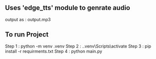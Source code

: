 ## Uses 'edge_tts' module to genrate audio

output as : output.mp3

## To run Project

Step 1 : python -m venv .venv
Step 2 : .\.venv\Scripts\activate
Step 3 : pip install -r requirments.txt
Step 4 : python main.py